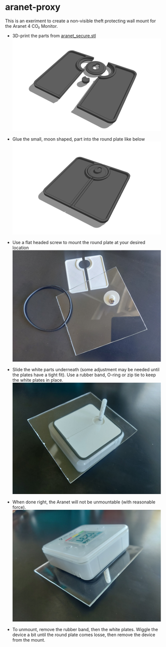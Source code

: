 # aranet-proxy

This is an exeriment to create a non-visible theft protecting wall mount for the Aranet 4 CO₂ Monitor.

- 3D-print the parts from [aranet_secure.stl](aranet_secure.stl)
![parts](aranet_secure_1.png)

- Glue the small, moon shaped, part into the round plate like below
![glue](aranet_secure_2.png)

- Use a flat headed screw to mount the round plate at your desired location
![screw](aranet_secure_3.jpg)

- Slide the white parts underneath (some adjustment may be needed until the plates have a tight fit). Use a rubber band, O-ring or zip tie to keep the white plates in place.
![screw](aranet_secure_4.jpg)

- When done right, the Aranet will not be unmountable (with reasonable force).
![screw](aranet_secure_5.jpg)

- To unmount, remove the rubber band, then the white plates. Wiggle the device a bit until the round plate comes losse, then remove the device from the mount.